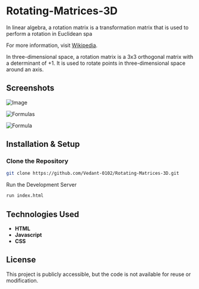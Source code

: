 # Rotating-Matrices-3D

In linear algebra, a rotation matrix is a transformation matrix that is used to perform a rotation in Euclidean spa

For more information, visit [Wikipedia](https://en.wikipedia.org/wiki/Rotation_matrix).

In three-dimensional space, a rotation matrix is a 3x3 orthogonal matrix with a determinant of +1. It is used to rotate points in three-dimensional space around an axis.

## Screenshots

![Image](https://github.com/user-attachments/assets/8d1f9108-7eb7-4e82-9558-8077d91e7ec7)

![Formulas](https://github.com/user-attachments/assets/0967ee4b-8e8c-42f6-8bc4-39a33df3d8b6)

![Formula](https://github.com/user-attachments/assets/aaa89a84-5bfc-432d-a0c2-858324c28aab)


## Installation & Setup

### Clone the Repository
```sh
git clone https://github.com/Vedant-0102/Rotating-Matrices-3D.git
```

Run the Development Server
```sh
run index.html
```

## Technologies Used
- **HTML**
- **Javascript** 
- **CSS**

## License
This project is publicly accessible, but the code is not available for reuse or modification.

